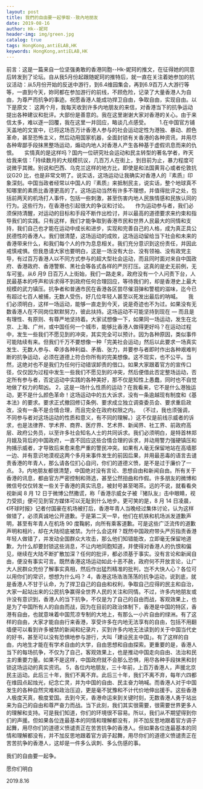 ```yaml
---
layout: post
title: 我們的自由要一起爭取--致內地朋友
date: 2019-08-16
author: Hk--妮珂
header-img: img/green.jpg
catalog: true
tags: HongKong,antiELAB,HK
keywords: HongKong,antiELAB,HK
--- 
```

   前言：这是一篇来自一位坚强勇敢的香港同胞--Hk-妮珂的推文，在征得她的同意后转发到了论坛。自从我5月份起跟随妮珂的推特后，就一直在关注着她参加的抗议活动：从5月份开始的反送中游行，到6.4维园集会，再到6.9百万人大游行等等，一直到今天，妳珂都在参加游行的前线，不顾危险，记录了大量香港人为自由，为尊严而抗争的事迹。祝愿香港人能成功捍卫自由，争取自由，实现自由。以下是原文：
    这两个月，我每天收到许多内地朋友的来信，对香港当下的抗争运动提出各种建议和批评。大部份是善意的。我在这里谢谢大家对香港的关心。由于来信太多，难以逐一回覆，我在这里一并回应，略谈几点感受。
      1.在中国官方铺天盖地的文宣中，已将这场百万计香港人参与的社会运动定性为港独、暴动、颜色革命，甚至恐怖主义，然后动用国家机器，全面封锁有关香港的各种资讯，并用尽各种卑鄙手段抹黑整场运动，煽动内地人对香港人产生各种基于虚假讯息而来的仇恨。
    实情真的是这样吗？国内一位研究社会运动和民主转型的著名学者，昨天给我来信：「持续数月的大规模抗议，几百万人在街上，到目前为止，暴力程度可说微乎其微。别说和巴西、乌克兰这样的地方比，即使是和法国黄背心或者伦敦抗议G20 比，也是非常文明了。说实话，这场运动让我确实对香港人的『素质』印象深刻。中国当政者经常以中国人的『素质』来抵制民主，说实话，整个地球真不知哪里的素质比香港更高的了。这场运动当然有许多不理想，并值得批评之处，包括前两天的机场打人事件，包括一些刺激，甚至伤害内地人民族情感和民族认同的行为。这些行为，在香港也引起很大的争议和讨论。
    作为运动参与者，我们必须保持清醒，对运动的目标和手段不断作出检讨，并以最高的道德要求来约束和指导我们的实践。只有这样，我们才能争取到香港市民和世界人民最大的同情和支持，我们自己也才能在运动中成长和进步，实现和完善自己的人格，成为真正具公民德性的香港人。我们很清楚，这场运动的成败，这场运动留给当下社会和未来的香港带来什么，和我们每个人的作为息息相关。我们充分意识到这份责任，并因此戒慎戒惧。但我恳请大家也要明白，这是一场没有大台、没有领袖、没有政党主导，有过百万香港人以不同方式参与的超大型社会运动，而且同时面对来自中国政府、香港政府、香港警察、黑社会等各式各样的严厉打压。这真的是史无前例，无车可鉴。从6 月9 日百万人上街始，我们一路走来，政府没有一个人问责下台，人民最基本的呼声和诉求得不到政府任何合理回应，等待我们的，却是香港史上最大规模的武力镇压。抗争者和普通市民在香港各区尝尽催泪弹和警棍的滋味，迄今已有超过七百人被捕，无数人受伤，好几位年轻人甚至以死发出最后的呐喊。
    我们必须明白，这样一场运动，能够一直走到今天，说是奇迹也不为过。如果没有无数香港人在不同岗位默默努力，彼此扶持。这场运动不可能坚持到现在 — 而且是有理性、有原则、有尊严地坚持着。大家试想像一下，如果同一场运动，发生在北京、上海、广州，或中国任何一个城市，能够比香港人做得更好吗？在运动过程中，发生一些我们不愿见到的冲突，其实完全可以预计。因为各种原因，类似事件可能陆续有来。但我们千万不要想像一种「完美社会运动」然后以此要求一场真实发生、无数人参与、牵涉各种利益、矛盾、张力，并要参与者即时作出各种艰难判断的抗争运动，必须在道德上符合你所有的完美想像。这不现实，也不公平。当然，这绝对也不是我们为任何行动错误卸责的借口。如果大家跟着官方的宣传口径，仅仅因为过程中发生一些我们不愿见到的冲突，然后便借此否定整场运动，否定所有参与者，否定运动中实践的各种美好，那不仅是知性上愚蠢，同时也不自觉地做了权力的帮凶。
2，这是一场什么性质的运动？在我看来，它不是什么港独运动，更不是什么颜色革命！这场运动中的五大诉求，没有一条逾越现有制度和《基本法》的要求。要求正式撤回修订条例、要求成立独立调查委员会、要求重启政改，没有一条不是合情合理，而且完全在政府权限之内。 （不过，我也须强调，不同参与者对这场运动的性质和意义，有不同的理解。）这不仅是前线示威者的诉求，也是法律界、学术界、商界、医疗界、艺术界、新闻界、社工界、前政府高层、政府公务员，以至许多社会知名人士的共同诉求。我们必须明白，是特首林郑月娥及背后的中国政府，一直不回应这些合情合理的诉求，并动用警力强硬镇压和拘捕示威者，才导致后来愈来愈严重的警民冲突。如果有人毫无保留地站在高墙那一边、并有意识地漠视这两个多月来事件发生的前因后果，并用最恶毒的语言去谴责香港的年青人，那么请各位扪心自问，你们的道德义愤，是不是过于廉价了一点。
3，内地朋友都很清楚，中国绝对没有言论、思想自由和新闻自由。所有关于香港的讯息，都由官方严密控制和筛选，甚至公然扭曲和作假。许多朋友的微博和微信号仅仅转发一些关于香港的真实讯息，被封号甚至喝茶。远的不说，就看看央视新闻 8 月 12 日于微博公然撒谎，称「香港示威女子被『猪队友』击中眼睛，视力受损」便可见到官方媒体可以无耻到什么地步。更可笑的是，8 月 14 日凌晨，《环球时报》记者付国豪在机场被打后，香港年青人当晚经过集体讨论，认为这样做错了，必须真诚地公开道歉。于是第二天一早，他们在机铁和机场派发道歉声明，甚至有年青人在机场 90 度鞠躬，向所有乘客道歉。可是这些广泛流传的道歉声明和相片，却在大陆彻底被禁。为什么会这样？既然中国政府带头严厉指责香港年轻人做错了，并发动全国群众大攻击，那么他们知错能改，立即毫无保留地道歉，为什么却要封锁这些消息，不让内地同胞知道，并使得对香港人的仇恨和偏见，继续在大陆不断扩散加深？任何的批评，都必须基于事实。没有言论和新闻自由，便没有事实可言。既然香港这场运动如此十恶不赦，政府何不开放言论，让广大人民群众充份了解事实真相，然后作出猛烈精准的批判，岂不大快人心？各位可以用你们的常识，想想为什么吗？
4，香港这场浩浩荡荡的抗争运动，说到底，就是香港人不甘于认命，为了捍卫自己的自由和权利，争取自己应得的民主和自治，大家一起站出来的公民抗争赢得全世界人民的关注和同情。不过，许多内地朋友或许没有意识到，香港人的当下抗争，不仅是为了自己的自由而战，客观效果上，也是为了中国所有人的自由而战，因为在目前的政治体制下，香港是中国的特区，香港有自由，也就意味着中国荒凉专制的大地上，有那么一小片自由的绿洲。有了这样的自由，大家才能自由行来香港，享受许多在内地无法享有的自由，包括不用翻墙便可以看到许多被禁的新闻和纪录片，买到许多内地无法读到的关于中国当代史的好书，甚至可以没有恐惧地参与游行，大叫「建设民主中国」。有了这样的自由，内地生才能在有学术自由的大学，自由思想和自由探索。更重要的是，香港人当下的每场抗争，不仅为了自己，客观效果上，也是推动中国走向自由、法治和民主的重要力量。如果不是这样，中国政府就不会那么恐惧，用尽各种手段抹黑和封锁这场运动的真实资讯。
5，各位内地朋友，三十年前，上百万香港人，声援北京民主运动。此后三十年，我们不离不弃。此后三十年，我们不离不弃，每年六四都在维园点起烛光，纪念亡灵，并为中国的自由、民主奋力呐喊。而香港人对于中国发生的各种自然灾难和政治压迫，更是毫不犹豫和不计代价地伸出援手。这些香港人极度天真，极度爱国。去到今天，香港命运来到关键时刻，无数香港人勇于站出来为自己的自由和尊严奋力而战。当下此刻，我们其实很需要，很需要世界更多人的理解和支持。可是我们知道，你们的环境很不容易。所以，我们从不期望得到你们的声援。但如果各位连最基本的同情和理解都没有，并不加反思地跟着官方调子起舞，用尽你们的道德义愤谴责正在苦苦抗争的香港人。但如果各位连最基本的同情和理解都没有，并不加反思地跟着官方调子起舞，用尽你们的道德义愤谴责正在苦苦抗争的香港人，这却是一件多么讽刺、多么伤感的事。

我们的自由要一起争。

愿你们明白

2019.8.16
